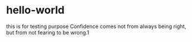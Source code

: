# hello-world
this is for testing purpose
Confidence comes not from always being right, but from not fearing to be wrong.1
